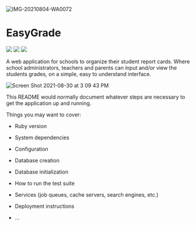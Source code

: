 ![IMG-20210804-WA0072](https://user-images.githubusercontent.com/50586114/131397463-edb237ad-1291-4594-9964-e3ff6853d9e8.jpg)

# EasyGrade
<img src='https://img.shields.io/badge/Release-v.1.0-blue'> <img src='https://img.shields.io/badge/Ruby-2.7.2-red'> <img src='https://img.shields.io/badge/Rails-6.1.4-red'> 

A web application for schools to organize their student report cards. Where school administrators, teachers and parents can input and/or view the students grades, on a simple, easy to understand interface.

![Screen Shot 2021-08-30 at 3 09 43 PM](https://user-images.githubusercontent.com/50586114/131392074-1ad4e582-d7dc-445f-a8cb-a66edce1f9d1.png)


This README would normally document whatever steps are necessary to get the
application up and running.

Things you may want to cover:

* Ruby version

* System dependencies

* Configuration

* Database creation

* Database initialization

* How to run the test suite

* Services (job queues, cache servers, search engines, etc.)

* Deployment instructions

* ...
